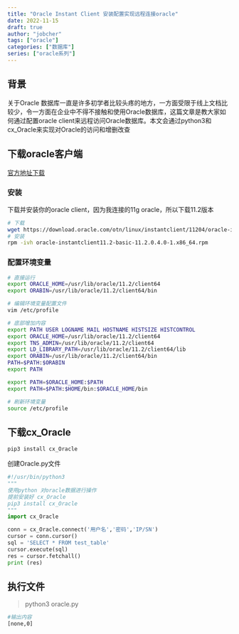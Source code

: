 ```yaml
---
title: "Oracle Instant Client 安装配置实现远程连接oracle"
date: 2022-11-15
draft: true
author: "jobcher"
tags: ["oracle"]
categories: ["数据库"]
series: ["oracle系列"]
---
```

## 背景
关于Oracle 数据库一直是许多初学者比较头疼的地方，一方面受限于线上文档比较少，令一方面在企业中不得不接触和使用Oracle数据库，这篇文章是教大家如何通过配置oracle client来远程访问Oracle数据库。本文会通过python3和cx_Oracle来实现对Oracle的访问和增删改查
## 下载oracle客户端
[官方地址下载](https://www.oracle.com/database/technologies/instant-client/linux-x86-64-downloads.html)

### 安装
下载并安装你的oracle client，因为我连接的11g oracle，所以下载11.2版本
```sh
# 下载
wget https://download.oracle.com/otn/linux/instantclient/11204/oracle-instantclient11.2-basic-11.2.0.4.0-1.x86_64.rpm
# 安装
rpm -ivh oracle-instantclient11.2-basic-11.2.0.4.0-1.x86_64.rpm
```
### 配置环境变量
```sh
# 直接运行
export ORACLE_HOME=/usr/lib/oracle/11.2/client64
export ORABIN=/usr/lib/oracle/11.2/client64/bin
```
```sh
# 编辑环境变量配置文件
vim /etc/profile
```
```sh
# 底部增加内容
export PATH USER LOGNAME MAIL HOSTNAME HISTSIZE HISTCONTROL
export ORACLE_HOME=/usr/lib/oracle/11.2/client64
export TNS_ADMIN=/usr/lib/oracle/11.2/client64
export LD_LIBRARY_PATH=/usr/lib/oracle/11.2/client64/lib
export ORABIN=/usr/lib/oracle/11.2/client64/bin
PATH=$PATH:$ORABIN
export PATH

export PATH=$ORACLE_HOME:$PATH
export PATH=$PATH:$HOME/bin:$ORACLE_HOME/bin
```
```sh
# 刷新环境变量
source /etc/profile
```

## 下载cx_Oracle
```sh
pip3 install cx_Oracle
```
创建Oracle.py文件
```py
#!/usr/bin/python3
"""
使用python 对oracle数据进行操作
提前安装好 cx_Oracle
pip3 install cx_Oracle
"""
import cx_Oracle

conn = cx_Oracle.connect('用户名','密码','IP/SN')
cursor = conn.cursor()
sql = 'SELECT * FROM test_table'
cursor.execute(sql)
res = cursor.fetchall()
print (res)

```

## 执行文件
>python3 oracle.py
```sh
#输出内容
[none,0]
```